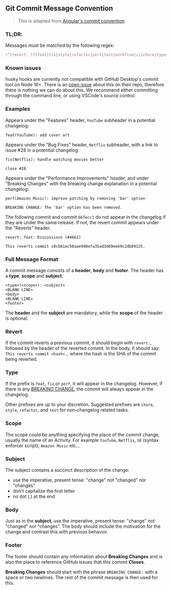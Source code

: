 ## Git Commit Message Convention

> This is adapted from [Angular's commit convention](https://github.com/conventional-changelog/conventional-changelog/tree/master/packages/conventional-changelog-angular).

### TL;DR:

Messages must be matched by the following regex:

```js
/^(revert: )?(feat|fix|style|refactor|perf|test|workflow|ci|chore|types|wip)(\(.+\))?: .{1,72}/;
```

### Known issues

husky hooks are currently not compatible with GitHub Desktop's commit tool on Node 16+. There is an [open issue](https://github.com/desktop/desktop/issues/12562) about this on their repo, therefore there is nothing we can do about this. We recommend either committing through the command line, or using VSCode's source control.

### Examples

Appears under the "Features" header, `YouTube` subheader in a potential changelog:

```
feat(YouTube): add cover art
```

Appears under the "Bug Fixes" header, `Netflix` subheader, with a link to issue #28 in a potential changelog:

```
fix(Netflix): handle watching movies better

close #28
```

Appears under the "Performance Improvements" header, and under "Breaking Changes" with the breaking change explanation in a potential changelog:

```
perf(Amazon Music): improve patching by removing 'bar' option

BREAKING CHANGE: The 'bar' option has been removed.
```

The following commit and commit `667ecc1` do not appear in the changelog if they are under the same release. If not, the revert commit appears under the "Reverts" header.

```
revert: feat: Discussions (#4662)

This reverts commit c8cb81ec50aae940efa35ad3d69ee69c2db89125.
```

### Full Message Format

A commit message consists of a **header**, **body** and **footer**. The header has a **type**, **scope** and **subject**:

```
<type>(<scope>): <subject>
<BLANK LINE>
<body>
<BLANK LINE>
<footer>
```

The **header** and the **subject** are mandatory, while the **scope** of the header is optional.

### Revert

If the commit reverts a previous commit, it should begin with `revert:`, followed by the header of the reverted commit. In the body, it should say: `This reverts commit <hash>.`, where the hash is the SHA of the commit being reverted.

### Type

If the prefix is `feat`, `fix` or `perf`, it will appear in the changelog. However, if there is any [BREAKING CHANGE](#footer), the commit will always appear in the changelog.

Other prefixes are up to your discretion. Suggested prefixes are `chore`, `style`, `refactor`, and `test` for non-changelog related tasks.

### Scope

The scope could be anything specifying the place of the commit change, usually the name of an Activity. For example `YouTube`, `Netflix`, `SE` (syntax enforcer script), `Amazon Music` etc...

### Subject

The subject contains a succinct description of the change:

- use the imperative, present tense: "change" not "changed" nor "changes"
- don't capitalize the first letter
- no dot (.) at the end

### Body

Just as in the **subject**, use the imperative, present tense: "change" not "changed" nor "changes". The body should include the motivation for the change and contrast this with previous behavior.

### Footer

The footer should contain any information about **Breaking Changes** and is also the place to reference GitHub issues that this commit **Closes**.

**Breaking Changes** should start with the phrase `BREAKING CHANGE:` with a space or two newlines. The rest of the commit message is then used for this.
